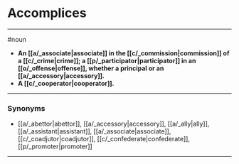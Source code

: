 # Accomplices
---
#noun
- **An [[a/_associate|associate]] in the [[c/_commission|commission]] of a [[c/_crime|crime]]; a [[p/_participator|participator]] in an [[o/_offense|offense]], whether a principal or an [[a/_accessory|accessory]].**
- **A [[c/_cooperator|cooperator]].**
---
### Synonyms
- [[a/_abettor|abettor]], [[a/_accessory|accessory]], [[a/_ally|ally]], [[a/_assistant|assistant]], [[a/_associate|associate]], [[c/_coadjutor|coadjutor]], [[c/_confederate|confederate]], [[p/_promoter|promoter]]
---

